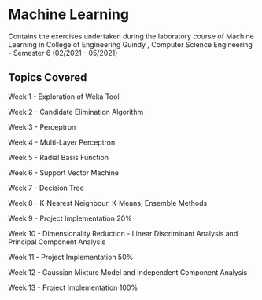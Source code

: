 # Machine Learning
Contains the exercises undertaken during the laboratory course of Machine Learning in College of Engineering Guindy , Computer Science Engineering - Semester 6 (02/2021 - 05/2021)

## Topics Covered

Week 1 - Exploration of Weka Tool

Week 2 - Candidate Elimination Algorithm

Week 3 - Perceptron

Week 4 - Multi-Layer Perceptron

Week 5 - Radial Basis Function

Week 6 - Support Vector Machine

Week 7 - Decision Tree

Week 8 - K-Nearest Neighbour, K-Means, Ensemble Methods

Week 9 - Project Implementation 20%

Week 10 - Dimensionality Reduction - Linear Discriminant Analysis and Principal Component Analysis

Week 11 - Project Implementation 50%

Week 12 - Gaussian Mixture Model and Independent Component Analysis

Week 13 - Project Implementation 100%